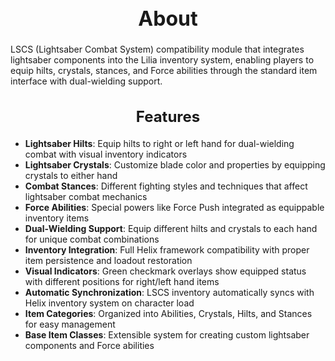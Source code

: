 <h1 style="text-align:center; font-size:2rem; font-weight:bold;">About</h1>

LSCS (Lightsaber Combat System) compatibility module that integrates lightsaber components into the Lilia inventory system, enabling players to equip hilts, crystals, stances, and Force abilities through the standard item interface with dual-wielding support.

<h2 style="text-align:center; font-size:1.5rem; font-weight:bold;">Features</h2>

- **Lightsaber Hilts**: Equip hilts to right or left hand for dual-wielding combat with visual inventory indicators
- **Lightsaber Crystals**: Customize blade color and properties by equipping crystals to either hand
- **Combat Stances**: Different fighting styles and techniques that affect lightsaber combat mechanics
- **Force Abilities**: Special powers like Force Push integrated as equippable inventory items
- **Dual-Wielding Support**: Equip different hilts and crystals to each hand for unique combat combinations
- **Inventory Integration**: Full Helix framework compatibility with proper item persistence and loadout restoration
- **Visual Indicators**: Green checkmark overlays show equipped status with different positions for right/left hand items
- **Automatic Synchronization**: LSCS inventory automatically syncs with Helix inventory system on character load
- **Item Categories**: Organized into Abilities, Crystals, Hilts, and Stances for easy management
- **Base Item Classes**: Extensible system for creating custom lightsaber components and Force abilities